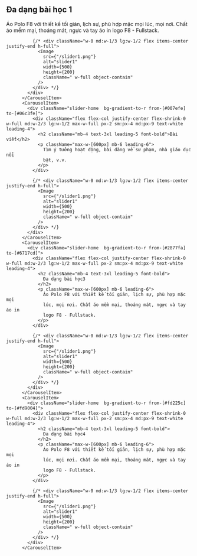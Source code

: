 <CarouselItem>
            <div className="slider-home  bg-gradient-to-r from-[#6828fa] to-[#ffbaa4]">
              <div className="flex flex-col justify-center flex-shrink-0 w-full md:w-2/3 lg:w-1/2 max-w-full px-2 sm:px-4 md:px-9 text-white leading-4">
                <h2 className="mb-4 text-3xl leading-5 font-bold">
                  Đa dạng bài học 1
                </h2>
                <p className="max-w-[600px] mb-6 leading-6">
                  Áo Polo F8 với thiết kế tối giản, lịch sự, phù hợp mặc mọi
                  lúc, mọi nơi. Chất áo mềm mại, thoáng mát, ngực và tay áo in
                  logo F8 - Fullstack.
                </p>
              </div>

              {/* <div className="w-0 md:w-1/3 lg:w-1/2 flex items-center justify-end h-full">
                <Image
                  src={"/slider1.png"}
                  alt="slider1"
                  width={500}
                  height={200}
                  className=" w-full object-contain"
                />
              </div> */}
            </div>
          </CarouselItem>
          <CarouselItem>
            <div className="slider-home  bg-gradient-to-r from-[#007efe] to-[#06c3fe]">
              <div className="flex flex-col justify-center flex-shrink-0 w-full md:w-2/3 lg:w-1/2 max-w-full px-2 sm:px-4 md:px-9 text-white leading-4">
                <h2 className="mb-4 text-3xl leading-5 font-bold">Bài viết</h2>
                <p className="max-w-[600px] mb-6 leading-6">
                  Tìm ý tưởng hoạt động, bài đăng về sư phạm, nhà giáo dục nổi
                  bật, v.v.
                </p>
              </div>

              {/* <div className="w-0 md:w-1/3 lg:w-1/2 flex items-center justify-end h-full">
                <Image
                  src={"/slider1.png"}
                  alt="slider1"
                  width={500}
                  height={200}
                  className=" w-full object-contain"
                />
              </div> */}
            </div>
          </CarouselItem>
          <CarouselItem>
            <div className="slider-home  bg-gradient-to-r from-[#2877fa] to-[#6717cd]">
              <div className="flex flex-col justify-center flex-shrink-0 w-full md:w-2/3 lg:w-1/2 max-w-full px-2 sm:px-4 md:px-9 text-white leading-4">
                <h2 className="mb-4 text-3xl leading-5 font-bold">
                  Đa dạng bài học3
                </h2>
                <p className="max-w-[600px] mb-6 leading-6">
                  Áo Polo F8 với thiết kế tối giản, lịch sự, phù hợp mặc mọi
                  lúc, mọi nơi. Chất áo mềm mại, thoáng mát, ngực và tay áo in
                  logo F8 - Fullstack.
                </p>
              </div>

              {/* <div className="w-0 md:w-1/3 lg:w-1/2 flex items-center justify-end h-full">
                <Image
                  src={"/slider1.png"}
                  alt="slider1"
                  width={500}
                  height={200}
                  className=" w-full object-contain"
                />
              </div> */}
            </div>
          </CarouselItem>
          <CarouselItem>
            <div className="slider-home  bg-gradient-to-r from-[#fd225c] to-[#fd9004]">
              <div className="flex flex-col justify-center flex-shrink-0 w-full md:w-2/3 lg:w-1/2 max-w-full px-2 sm:px-4 md:px-9 text-white leading-4">
                <h2 className="mb-4 text-3xl leading-5 font-bold">
                  Đa dạng bài học4
                </h2>
                <p className="max-w-[600px] mb-6 leading-6">
                  Áo Polo F8 với thiết kế tối giản, lịch sự, phù hợp mặc mọi
                  lúc, mọi nơi. Chất áo mềm mại, thoáng mát, ngực và tay áo in
                  logo F8 - Fullstack.
                </p>
              </div>

              {/* <div className="w-0 md:w-1/3 lg:w-1/2 flex items-center justify-end h-full">
                <Image
                  src={"/slider1.png"}
                  alt="slider1"
                  width={500}
                  height={200}
                  className=" w-full object-contain"
                />
              </div> */}
            </div>
          </CarouselItem>